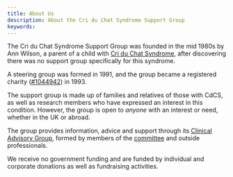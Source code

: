 ```yaml
---
title: About Us
description: About the Cri du Chat Syndrome Support Group
keywords: 
---
```


The Cri du Chat Syndrome Support Group was founded in the mid 1980s by Ann Wilson, a 
parent of a child with [Cri du Chat Syndrome](/information/index.html), after discovering there was no support 
group specifically for this syndrome.

A steering group was formed in 1991, and the group became a registered charity 
([#1044942](http://www.charitycommission.gov.uk/search-for-a-charity/?txt=1044942)) in 1993. 

The support group is made up of families and relatives of those with CdCS, as 
well as research members who have expressed an interest in this condition. However,
the group is open to *anyone* with an interest or need, whether in the UK or
abroad.

The group provides information, advice and support through its 
[Clinical Advisory Group](/information/cag.html), formed by members of the 
[committee](/about/committee.html) and outside professionals.

We receive no government funding and are funded by individual and 
corporate donations as well as fundraising activities. 


